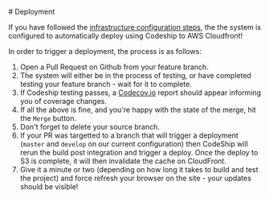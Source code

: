 # Deployment

If you have followed the [infrastructure configuration steps](infrastructure.md), the the system is configured to automatically deploy using Codeship to AWS Cloudfront! 

In order to trigger a deployment, the process is as follows:

1. Open a Pull Request on Github from your feature branch.
2. The system will either be in the process of testing, or have completed testing your feature branch - wait for it to complete.
3. If Codeship testing passes, a [Codecov.io](https://codecov.io) report should appear informing you of coverage changes.
4. If all the above is fine, and you're happy with the state of the merge, hit the `Merge` button.
5. Don't forget to delete your source branch.
6. If your PR was targetted to a branch that will trigger a deployment (`master` and `develop` on our current configuration) then CodeShip will rerun the build post
   integration and trigger a deploy. Once the deploy to S3 is complete, it will then invalidate the cache on CloudFront. 
7. Give it a minute or two (depending on how long it takes to build and test the project) and force refresh your browser on the site - your updates should be visible!